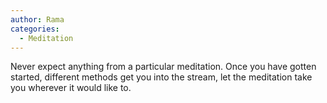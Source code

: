 ```yaml
---
author: Rama
categories:
  - Meditation
---
```


Never expect anything from a particular meditation. Once you have gotten started, different methods get you into the stream, let the meditation take you wherever it would like to.